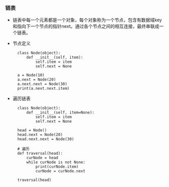 ### 链表 ###
- 链表中每一个元素都是一个对象，每个对象称为一个节点，包含有数据域key和指向下一个节点的指针next。通过各个节点之间的相互连接，最终串联成一个链表。
- 节点定义

		class Node(object):
			def __init__(self, item):
				self.item = item
				self.next = None
		
		a = Node(10)
		a.next = Node(20)
		a.next.next = Node(30)
		print(a.next.next.item)

- 遍历链表
	
		class Node(object):
			def __init__(self, item=None):
				self.item = item
				self.next = None
		
		head = Node()
		head.next = Node(20)
		head.next.next = Node(30)
		
		# 遍历
		def traversal(head):
			curNode = head
			while curNode is not None:
				print(curNode.item)
				curNode = curNode.next
		
		traversal(head)	

